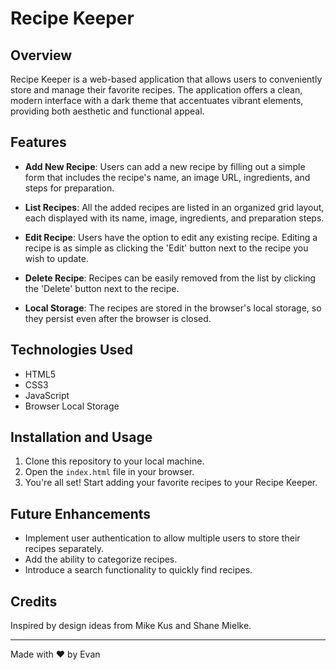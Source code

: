 # Recipe Keeper

## Overview

Recipe Keeper is a web-based application that allows users to conveniently store and manage their favorite recipes. The application offers a clean, modern interface with a dark theme that accentuates vibrant elements, providing both aesthetic and functional appeal.

## Features

- **Add New Recipe**: Users can add a new recipe by filling out a simple form that includes the recipe's name, an image URL, ingredients, and steps for preparation.

- **List Recipes**: All the added recipes are listed in an organized grid layout, each displayed with its name, image, ingredients, and preparation steps.

- **Edit Recipe**: Users have the option to edit any existing recipe. Editing a recipe is as simple as clicking the 'Edit' button next to the recipe you wish to update.

- **Delete Recipe**: Recipes can be easily removed from the list by clicking the 'Delete' button next to the recipe.

- **Local Storage**: The recipes are stored in the browser's local storage, so they persist even after the browser is closed.

## Technologies Used

- HTML5
- CSS3
- JavaScript
- Browser Local Storage

## Installation and Usage

1. Clone this repository to your local machine.
2. Open the `index.html` file in your browser.
3. You're all set! Start adding your favorite recipes to your Recipe Keeper.

## Future Enhancements

- Implement user authentication to allow multiple users to store their recipes separately.
- Add the ability to categorize recipes.
- Introduce a search functionality to quickly find recipes.

## Credits

Inspired by design ideas from Mike Kus and Shane Mielke.

---

Made with :heart: by Evan 